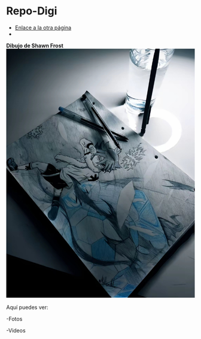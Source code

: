 # Repo-Digi

* [Enlace a la otra página](otro.md)
* 
**Dibujo de Shawn Frost**
  ![Descripción de la imagen](assets/Screenshot_2024-09-17-12-13-49-197_com.zhiliaoapp.musically-edit.jpg)

  Aquí puedes ver:

-Fotos

-Videos


